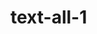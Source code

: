 # text-all-1

<!--

index.html (99 text all 1)

D:\1a = مسار تعليم الويب الزيرو\0 المسارات الثلاثة بشكل عام\5 = تصميات اخري\8 = اجزاء من موقع\a26 = text\text

-->
